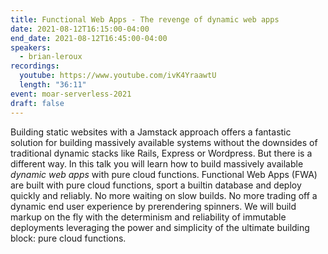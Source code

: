```yaml
---
title: Functional Web Apps - The revenge of dynamic web apps
date: 2021-08-12T16:15:00-04:00
end_date: 2021-08-12T16:45:00-04:00
speakers:
  - brian-leroux
recordings:
  youtube: https://www.youtube.com/ivK4YraawtU
  length: "36:11"
event: moar-serverless-2021
draft: false
---
```


Building static websites with a Jamstack approach offers a fantastic solution for building massively available systems without the downsides of traditional dynamic stacks like Rails, Express or Wordpress. But there is a different way. In this talk you will learn how to build massively available _dynamic web apps_ with pure cloud functions. Functional Web Apps (FWA) are built with pure cloud functions, sport a builtin database and deploy quickly and reliably. No more waiting on slow builds. No more trading off a dynamic end user experience by prerendering spinners. We will build markup on the fly with the determinism and reliability of immutable deployments leveraging the power and simplicity of the ultimate building block: pure cloud functions.
